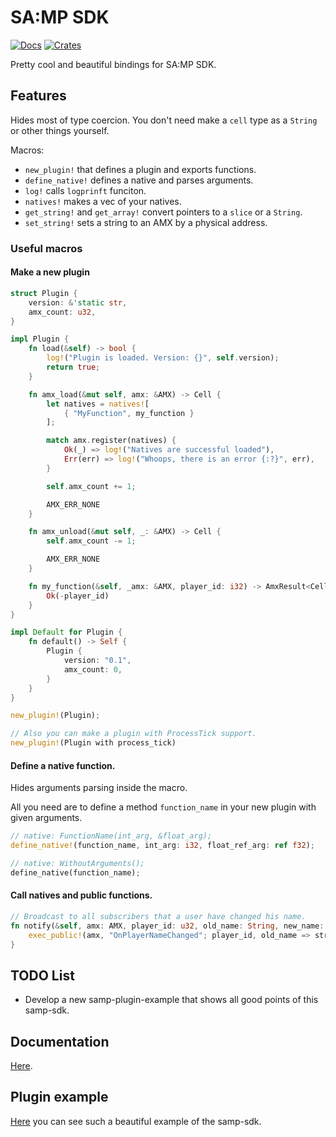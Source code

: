 # SA:MP SDK
[![Docs](https://docs.rs/samp-sdk/badge.svg)](https://docs.rs/samp-sdk)
[![Crates](https://img.shields.io/crates/v/samp-sdk.svg)](https://crates.io/crates/samp-sdk)

Pretty cool and beautiful bindings for SA:MP SDK.

## Features
Hides most of type coercion. You don't need make a `cell` type as a `String` or other things yourself.

Macros:
* `new_plugin!` that defines a plugin and exports functions.
* `define_native!` defines a native and parses arguments.
* `log!` calls `logprinft` funciton.
* `natives!` makes a vec of your natives.
* `get_string!` and `get_array!` convert pointers to a `slice` or a `String`.
* `set_string!` sets a string to an AMX by a physical address.

### Useful macros
#### Make a new plugin
``` Rust
struct Plugin {
    version: &'static str,
    amx_count: u32,
}

impl Plugin {
    fn load(&self) -> bool {
        log!("Plugin is loaded. Version: {}", self.version);
        return true;
    }

    fn amx_load(&mut self, amx: &AMX) -> Cell {
        let natives = natives![
            { "MyFunction", my_function }
        ];

        match amx.register(natives) {
            Ok(_) => log!("Natives are successful loaded"),
            Err(err) => log!("Whoops, there is an error {:?}", err),
        }

        self.amx_count += 1;

        AMX_ERR_NONE
    }

    fn amx_unload(&mut self, _: &AMX) -> Cell {
        self.amx_count -= 1;

        AMX_ERR_NONE
    }

    fn my_function(&self, _amx: &AMX, player_id: i32) -> AmxResult<Cell> {
        Ok(-player_id)
    }
}

impl Default for Plugin {
    fn default() -> Self {
        Plugin {
            version: "0.1",
            amx_count: 0,
        }
    }
}

new_plugin!(Plugin);

// Also you can make a plugin with ProcessTick support.
new_plugin!(Plugin with process_tick)
```
#### Define a native function.
Hides arguments parsing inside the macro.

All you need are to define a method `function_name` in your new plugin with given arguments.
``` Rust
// native: FunctionName(int_arg, &float_arg);
define_native!(function_name, int_arg: i32, float_ref_arg: ref f32);

// native: WithoutArguments();
define_native(function_name);
```

#### Call natives and public functions.
``` Rust
// Broadcast to all subscribers that a user have changed his name.
fn notify(&self, amx: AMX, player_id: u32, old_name: String, new_name: String) -> AmxResult<Cell> {
    exec_public!(amx, "OnPlayerNameChanged"; player_id, old_name => string, new_name => string) 
}
```

## TODO List
* Develop a new samp-plugin-example that shows all good points of this samp-sdk.

## Documentation
[Here](https://zottce.github.io/samp-sdk/samp_sdk/).

## Plugin example
[Here](https://github.com/ZOTTCE/samp-plugin-example) you can see such a beautiful example of the samp-sdk.